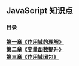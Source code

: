 ## JavaScript 知识点

#### 目录

**[第一章《作用域的理解》](./scope/index.md)**<br/>
**[第二章《变量函数提升》](./promote/index.md)**<br/>
**[第三章《作用域闭包》](./closure/index.md)**<br/>